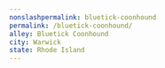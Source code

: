 ```yaml
---
﻿nonslashpermalink: bluetick-coonhound
permalink: /bluetick-coonhound/
alley: Bluetick Coonhound
city: Warwick
state: Rhode Island
---
```

